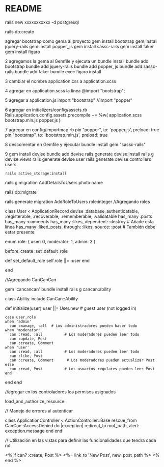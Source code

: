 # README

rails new xxxxxxxxxxx -d postgresql

rails db:create

agregar bootstrap como gema al proyecto
		gem install bootstrap
		gem install jquery-rails
		gem install popper_js
		gem install sassc-rails
		gem install faker
		gem install figaro

2  agregamos la gema al Gemfile y ejecuta un bundle install
		bundle add bootstrap
		bundle add jquery-rails
		bundle add popper_js
		bundle add sassc-rails
		bundle add faker
		bundle exec figaro install

3 cambiar el nombre 
		application.css a application.scss
	
4 agregar en application.scss la linea
		@import "bootstrap";
	
5 agregar a application.js 
		import "bootstrap"
        //import "popper"

6 agregar en initializers/config/assets.rb
		Rails.application.config.assets.precompile += %w( application.scss bootstrap.min.js popper.js )
	
7 agregar en config/importmap.rb
		pin "popper", to: 'popper.js', preload: true
		pin "bootstrap", to: 'bootstrap.min.js', preload: true
		
8 descomentar en Gemfile y ejecutar bundle install
        gem "sassc-rails"

9 gem install devise
		bundle add devise
		rails generate devise:install
		rails g devise:views
		rails generate devise user
    rails generate devise:controllers users


    rails active_storage:install

rails g migration AddDetailsToUsers photo name

rails db:migrate

rails generate migration AddRoleToUsers role:integer //Agregando roles

class User < ApplicationRecord
  devise :database_authenticatable, :registerable,
         :recoverable, :rememberable, :validatable
  has_many :posts
  has_many :comments
  has_many :likes, dependent: :destroy  # Añade esta línea
  has_many :liked_posts, through: :likes, source: :post  # También debe estar presente

  enum role: { user: 0, moderator: 1, admin: 2 }

  before_create :set_default_role

  def set_default_role
    self.role ||= :user
  end
  
end


//Agregando CanCanCan

gem 'cancancan'
bundle install
rails g cancan:ability

class Ability
  include CanCan::Ability

  def initialize(user)
    user ||= User.new # guest user (not logged in)

    case user.role
    when 'admin'
      can :manage, :all  # Los administradores pueden hacer todo
    when 'moderator'
      can :read, :all          # Los moderadores pueden leer todo
      can :update, Post
      can :create, Comment
    when 'user'
      can :read, :all          # Los moderadores pueden leer todo
      can :like, Post
      can :create, Comment      # Los moderadores pueden actualizar Post
    else
      can :read, Post          # Los usuarios regulares pueden leer Post
    end
  end
end

//agregar en los controladores los permisos asignados

 load_and_authorize_resource

// Manejo de errores al autenticar

class ApplicationController < ActionController::Base
  rescue_from CanCan::AccessDenied do |exception|
    redirect_to root_path, alert: exception.message
  end
end

// Utilización en las vistas para definir las funcionalidades que tendra cada rol

<% if can? :create, Post %>
  <%= link_to 'New Post', new_post_path %>
<% end %>